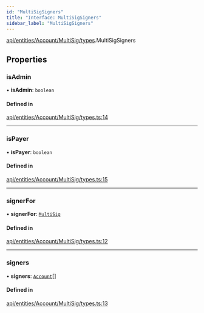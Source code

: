 ```yaml
---
id: "MultiSigSigners"
title: "Interface: MultiSigSigners"
sidebar_label: "MultiSigSigners"
---
```


[api/entities/Account/MultiSig/types](../../../../../../../modules/API/Entities/Account/MultiSig/Types/Types.md).MultiSigSigners

## Properties

### isAdmin

• **isAdmin**: `boolean`

#### Defined in

[api/entities/Account/MultiSig/types.ts:14](https://github.com/PolymeshAssociation/polymesh-sdk/blob/995f17653/src/api/entities/Account/MultiSig/types.ts#L14)

___

### isPayer

• **isPayer**: `boolean`

#### Defined in

[api/entities/Account/MultiSig/types.ts:15](https://github.com/PolymeshAssociation/polymesh-sdk/blob/995f17653/src/api/entities/Account/MultiSig/types.ts#L15)

___

### signerFor

• **signerFor**: [`MultiSig`](../../../../../../../classes/API/Entities/Account/MultiSig/MultiSig.md)

#### Defined in

[api/entities/Account/MultiSig/types.ts:12](https://github.com/PolymeshAssociation/polymesh-sdk/blob/995f17653/src/api/entities/Account/MultiSig/types.ts#L12)

___

### signers

• **signers**: [`Account`](../../../../../../../classes/API/Entities/Account/Account.md)[]

#### Defined in

[api/entities/Account/MultiSig/types.ts:13](https://github.com/PolymeshAssociation/polymesh-sdk/blob/995f17653/src/api/entities/Account/MultiSig/types.ts#L13)
